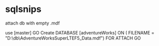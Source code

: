 # sqlsnips
 
attach db with empty .mdf

use [master]
GO
Create DATABASE [adventureWorks] ON
( FILENAME = "D:\db\AdventureWorksSuperLTEF5_Data.mdf")
FOR ATTACH
GO
